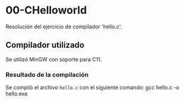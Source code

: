 # 00-CHelloworld
Resolución del ejercicio de compilador 'hello.c'.  
## Compilador utilizado
Se utilizó MinGW con soporte para C11.
### Resultado de la compilación
Se compiló el archivo `hello.c` con el siguiente comando:
gcc hello.c -o hello.exe


